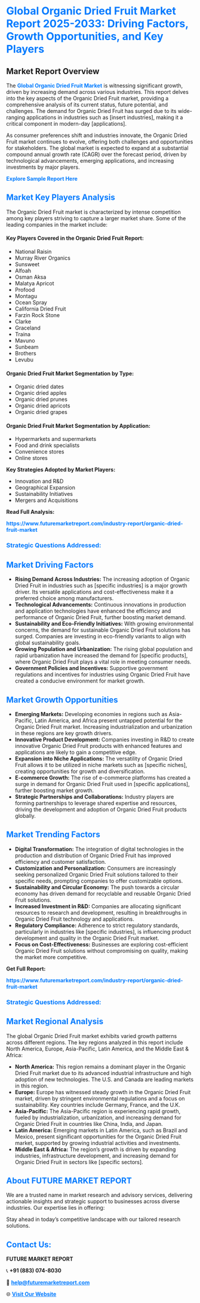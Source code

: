 <h1 style="color: #007BFF;">Global Organic Dried Fruit Market Report 2025-2033: Driving Factors, Growth Opportunities, and Key Players</h1>

<section id="overview">
<h2>Market Report Overview</h2>
<p>The <a href="https://www.futuremarketreport.com/industry-report/organic-dried-fruit-market" style="color: #007BFF; text-decoration: none;"><strong>Global Organic Dried Fruit Market</strong></a> is witnessing significant growth, driven by increasing demand across various industries. This report delves into the key aspects of the Organic Dried Fruit market, providing a comprehensive analysis of its current status, future potential, and challenges. The demand for Organic Dried Fruit has surged due to its wide-ranging applications in industries such as [insert industries], making it a critical component in modern-day [applications].</p>
<p>As consumer preferences shift and industries innovate, the Organic Dried Fruit market continues to evolve, offering both challenges and opportunities for stakeholders. The global market is expected to expand at a substantial compound annual growth rate (CAGR) over the forecast period, driven by technological advancements, emerging applications, and increasing investments by major players.</p>
</section>

<section id="overview">
<p><a href="https://www.futuremarketreport.com/request-sample/reportId=108181" style="color: #007BFF; text-decoration: none;"><strong>Explore Sample Report Here</strong></a></p>
</section>

<section id="key-players">
<h2 style="color: #007BFF;">Market Key Players Analysis</h2>
<p>The Organic Dried Fruit market is characterized by intense competition among key players striving to capture a larger market share. Some of the leading companies in the market include:</p>
<h4>Key Players Covered in the Organic Dried Fruit Report:</h4>
<ul><li>National Raisin</li><li>Murray River Organics</li><li>Sunsweet</li><li>Alfoah</li><li>Osman Aksa</li><li>Malatya Apricot</li><li>Profood</li><li>Montagu</li><li>Ocean Spray</li><li>California Dried Fruit</li><li>Farzin Rock Stone</li><li>Clarke</li><li>Graceland</li><li>Traina</li><li>Mavuno</li><li>Sunbeam</li><li>Brothers</li><li>Levubu</li></ul>
<h4>Organic Dried Fruit Market Segmentation by Type:</h4>
<ul><li>Organic dried dates</li><li>Organic dried apples</li><li>Organic dried prunes</li><li>Organic dried apricots</li><li>Organic dried grapes</li></ul>

<h4>Organic Dried Fruit Market Segmentation by Application:</h4>
<ul><li>Hypermarkets and supermarkets</li><li>Food and drink specialists</li><li>Convenience stores</li><li>Online stores</li></ul>
<p><strong>Key Strategies Adopted by Market Players:</strong></p>
<ul>
<li>Innovation and R&D</li>
<li>Geographical Expansion</li>
<li>Sustainability Initiatives</li>
<li>Mergers and Acquisitions</li>
</ul>
</section>

<section>
<p><strong>Read Full Analysis: </strong></p><a href="https://www.futuremarketreport.com/industry-report/organic-dried-fruit-market" style="color: #007BFF; text-decoration: none;"><strong>https://www.futuremarketreport.com/industry-report/organic-dried-fruit-market</strong></a>
<h3 style="color: #007BFF;">Strategic Questions Addressed:</h3>
</section>

<section id="driving-factors">
<h2 style="color: #007BFF;">Market Driving Factors</h2>
<ul>
<li><strong>Rising Demand Across Industries:</strong> The increasing adoption of Organic Dried Fruit in industries such as [specific industries] is a major growth driver. Its versatile applications and cost-effectiveness make it a preferred choice among manufacturers.</li>
<li><strong>Technological Advancements:</strong> Continuous innovations in production and application technologies have enhanced the efficiency and performance of Organic Dried Fruit, further boosting market demand.</li>
<li><strong>Sustainability and Eco-Friendly Initiatives:</strong> With growing environmental concerns, the demand for sustainable Organic Dried Fruit solutions has surged. Companies are investing in eco-friendly variants to align with global sustainability goals.</li>
<li><strong>Growing Population and Urbanization:</strong> The rising global population and rapid urbanization have increased the demand for [specific products], where Organic Dried Fruit plays a vital role in meeting consumer needs.</li>
<li><strong>Government Policies and Incentives:</strong> Supportive government regulations and incentives for industries using Organic Dried Fruit have created a conducive environment for market growth.</li>
</ul>
</section>

<section id="growth-opportunities">
<h2 style="color: #007BFF;">Market Growth Opportunities</h2>
<ul>
<li><strong>Emerging Markets:</strong> Developing economies in regions such as Asia-Pacific, Latin America, and Africa present untapped potential for the Organic Dried Fruit market. Increasing industrialization and urbanization in these regions are key growth drivers.</li>
<li><strong>Innovative Product Development:</strong> Companies investing in R&D to create innovative Organic Dried Fruit products with enhanced features and applications are likely to gain a competitive edge.</li>
<li><strong>Expansion into Niche Applications:</strong> The versatility of Organic Dried Fruit allows it to be utilized in niche markets such as [specific niches], creating opportunities for growth and diversification.</li>
<li><strong>E-commerce Growth:</strong> The rise of e-commerce platforms has created a surge in demand for Organic Dried Fruit used in [specific applications], further boosting market growth.</li>
<li><strong>Strategic Partnerships and Collaborations:</strong> Industry players are forming partnerships to leverage shared expertise and resources, driving the development and adoption of Organic Dried Fruit products globally.</li>
</ul>
</section>

<section id="trending-factors">
<h2 style="color: #007BFF;">Market Trending Factors</h2>
<ul>
<li><strong>Digital Transformation:</strong> The integration of digital technologies in the production and distribution of Organic Dried Fruit has improved efficiency and customer satisfaction.</li>
<li><strong>Customization and Personalization:</strong> Consumers are increasingly seeking personalized Organic Dried Fruit solutions tailored to their specific needs, prompting companies to offer customizable options.</li>
<li><strong>Sustainability and Circular Economy:</strong> The push towards a circular economy has driven demand for recyclable and reusable Organic Dried Fruit solutions.</li>
<li><strong>Increased Investment in R&D:</strong> Companies are allocating significant resources to research and development, resulting in breakthroughs in Organic Dried Fruit technology and applications.</li>
<li><strong>Regulatory Compliance:</strong> Adherence to strict regulatory standards, particularly in industries like [specific industries], is influencing product development and quality in the Organic Dried Fruit market.</li>
<li><strong>Focus on Cost-Effectiveness:</strong> Businesses are exploring cost-efficient Organic Dried Fruit solutions without compromising on quality, making the market more competitive.</li>
</ul>
</section>

<section>
<p><strong>Get Full Report: </strong></p><a href="https://www.futuremarketreport.com/industry-report/organic-dried-fruit-market" style="color: #007BFF; text-decoration: none;"><strong>https://www.futuremarketreport.com/industry-report/organic-dried-fruit-market</strong></a>
<h3 style="color: #007BFF;">Strategic Questions Addressed:</h3>
</section>


<section id="regional-analysis">
<h2 style="color: #007BFF;">Market Regional Analysis</h2>
<p>The global Organic Dried Fruit market exhibits varied growth patterns across different regions. The key regions analyzed in this report include North America, Europe, Asia-Pacific, Latin America, and the Middle East & Africa:</p>
<ul>
<li><strong>North America:</strong> This region remains a dominant player in the Organic Dried Fruit market due to its advanced industrial infrastructure and high adoption of new technologies. The U.S. and Canada are leading markets in this region.</li>
<li><strong>Europe:</strong> Europe has witnessed steady growth in the Organic Dried Fruit market, driven by stringent environmental regulations and a focus on sustainability. Key countries include Germany, France, and the U.K.</li>
<li><strong>Asia-Pacific:</strong> The Asia-Pacific region is experiencing rapid growth, fueled by industrialization, urbanization, and increasing demand for Organic Dried Fruit in countries like China, India, and Japan.</li>
<li><strong>Latin America:</strong> Emerging markets in Latin America, such as Brazil and Mexico, present significant opportunities for the Organic Dried Fruit market, supported by growing industrial activities and investments.</li>
<li><strong>Middle East & Africa:</strong> The region’s growth is driven by expanding industries, infrastructure development, and increasing demand for Organic Dried Fruit in sectors like [specific sectors].</li>
</ul>
</section>

<footer>
<h2 style="color: #007BFF;">About FUTURE MARKET REPORT</h2>
<p>We are a trusted name in market research and advisory services, delivering actionable insights and strategic support to businesses across diverse industries. Our expertise lies in offering:</p>

<p>Stay ahead in today’s competitive landscape with our tailored research solutions.</p>

<h2 style="color: #007BFF;">Contact Us:</h2>
<p><strong>FUTURE MARKET REPORT</strong></p>
<p>📞 <strong>+91 (883) 074-8030</strong></p>
<p>📧 <strong><a href="mailto:help@futuremarketreport.com" style="color: #007BFF;">help@futuremarketreport.com</a></strong></p>
<p>🌐 <strong><a href="https://www.futuremarketreport.com/" style="color: #007BFF;">Visit Our Website</a></strong></p>
</footer>
